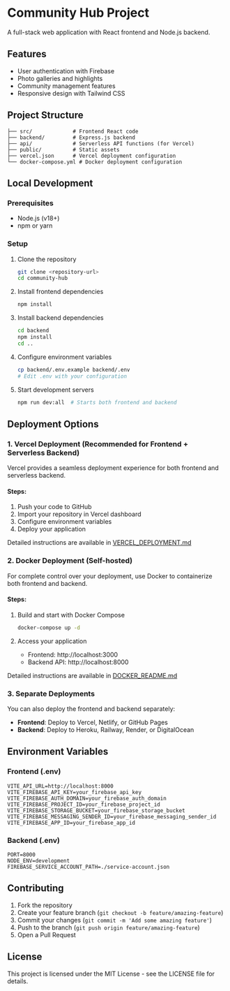# Community Hub Project

A full-stack web application with React frontend and Node.js backend.

## Features

- User authentication with Firebase
- Photo galleries and highlights
- Community management features
- Responsive design with Tailwind CSS

## Project Structure

```
├── src/             # Frontend React code
├── backend/         # Express.js backend
├── api/             # Serverless API functions (for Vercel)
├── public/          # Static assets
├── vercel.json      # Vercel deployment configuration
└── docker-compose.yml # Docker deployment configuration
```

## Local Development

### Prerequisites

- Node.js (v18+)
- npm or yarn

### Setup

1. Clone the repository
   ```bash
   git clone <repository-url>
   cd community-hub
   ```

2. Install frontend dependencies
   ```bash
   npm install
   ```

3. Install backend dependencies
   ```bash
   cd backend
   npm install
   cd ..
   ```

4. Configure environment variables
   ```bash
   cp backend/.env.example backend/.env
   # Edit .env with your configuration
   ```

5. Start development servers
   ```bash
   npm run dev:all  # Starts both frontend and backend
   ```

## Deployment Options

### 1. Vercel Deployment (Recommended for Frontend + Serverless Backend)

Vercel provides a seamless deployment experience for both frontend and serverless backend.

#### Steps:

1. Push your code to GitHub
2. Import your repository in Vercel dashboard
3. Configure environment variables
4. Deploy your application

Detailed instructions are available in [VERCEL_DEPLOYMENT.md](./VERCEL_DEPLOYMENT.md)

### 2. Docker Deployment (Self-hosted)

For complete control over your deployment, use Docker to containerize both frontend and backend.

#### Steps:

1. Build and start with Docker Compose
   ```bash
   docker-compose up -d
   ```

2. Access your application
   - Frontend: http://localhost:3000
   - Backend API: http://localhost:8000

Detailed instructions are available in [DOCKER_README.md](./DOCKER_README.md)

### 3. Separate Deployments

You can also deploy the frontend and backend separately:

- **Frontend**: Deploy to Vercel, Netlify, or GitHub Pages
- **Backend**: Deploy to Heroku, Railway, Render, or DigitalOcean

## Environment Variables

### Frontend (.env)

```
VITE_API_URL=http://localhost:8000
VITE_FIREBASE_API_KEY=your_firebase_api_key
VITE_FIREBASE_AUTH_DOMAIN=your_firebase_auth_domain
VITE_FIREBASE_PROJECT_ID=your_firebase_project_id
VITE_FIREBASE_STORAGE_BUCKET=your_firebase_storage_bucket
VITE_FIREBASE_MESSAGING_SENDER_ID=your_firebase_messaging_sender_id
VITE_FIREBASE_APP_ID=your_firebase_app_id
```

### Backend (.env)

```
PORT=8000
NODE_ENV=development
FIREBASE_SERVICE_ACCOUNT_PATH=./service-account.json
```

## Contributing

1. Fork the repository
2. Create your feature branch (`git checkout -b feature/amazing-feature`)
3. Commit your changes (`git commit -m 'Add some amazing feature'`)
4. Push to the branch (`git push origin feature/amazing-feature`)
5. Open a Pull Request

## License

This project is licensed under the MIT License - see the LICENSE file for details. 